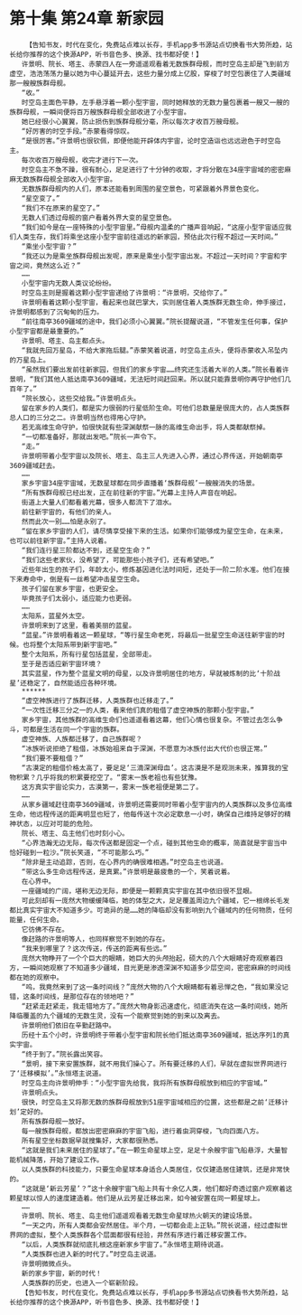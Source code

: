 # 第十集 第24章 新家园
        【告知书友，时代在变化，免费站点难以长存，手机app多书源站点切换看书大势所趋，站长给你推荐的这个换源APP，听书音色多、换源、找书都好使！】
       许景明、院长、塔主、赤蒙四人在一旁遥遥观看着无数族群母舰，而时空岛主却是飞到前方虚空，浩浩荡荡力量以她为中心蔓延开去，这些力量分成上亿股，穿梭了时空包裹住了人类疆域那一艘艘族群母舰。
       “收。”
       时空岛主面色平静，左手悬浮着一颗小型宇宙，同时她释放的无数力量包裹着一艘又一艘的族群母舰，一瞬间便将百万艘族群母舰全部收进了小型宇宙。
       她已经很小心翼翼，防止损伤到族群母舰分毫，所以每次才收百万艘母舰。
       “好厉害的时空手段。”赤蒙看得惊叹。
       “是很厉害。”许景明也很钦佩，即便他能开辟体内宇宙，论时空造诣也远远逊色于时空岛主。
       每次收百万艘母舰，收完才进行下一次。
       时空岛主不急不躁，很有耐心，足足进行了十分钟的收取，才将分散在34座宇宙域的密密麻麻无数族群母舰全部收入小型宇宙。
       无数族群母舰内的人们，原本还能看到周围的星空景色，可紧跟着外界景色变化。
       “星空变了。”
       “我们不在原来的星空了。”
       无数人们透过母舰的窗户看着外界大变的星空景色。
       “我们如今是在一座特殊的小型宇宙里。”母舰内温柔的广播声音响起，“这座小型宇宙适应我们人类生存，我们将乘坐这座小型宇宙前往遥远的新家园，预估此次行程不超过一天时间。”
       “乘坐小型宇宙？”
       “我还以为是乘坐族群母舰出发呢，原来是乘坐小型宇宙出发。不超过一天时间？宇宙和宇宙之间，竟然这么近？”
       ……
       小型宇宙内无数人类议论纷纷。
       时空岛主则是握着这颗小型宇宙递给了许景明：“许景明，交给你了。”
       许景明看着这颗小型宇宙，看起来也就巴掌大，实则居住着人类族群无数生命，伸手接过，许景明都感到了沉甸甸的压力。
       “前往南亭3609疆域的途中，我们必须小心翼翼。”院长提醒说道，“不管发生任何事，保护小型宇宙都是最重要的。”
       许景明、塔主、岛主都点头。
       “我就先回万星岛，不给大家拖后腿。”赤蒙笑着说道，时空岛主点头，便将赤蒙收入吊坠内的万星岛上。
       “虽然我们要出发前往新家园，但我们的家乡宇宙……终究还生活着大半的人类。”院长看着许景明，“我们其他人抵达南亭3609疆域，无法短时间赶回来。所以就只能靠景明你再守护他们几百年了。”
       “院长放心，这些交给我。”许景明点头。
       留在家乡的人类们，都是实力很弱的行星低阶生命。可他们总数量是很庞大的，占人类族群总人口的三分之二。许景明当然也得用心守护。
       若无高维生命守护，怕很快就有些深渊献祭一脉的高维生命出手，将人类都献祭掉。
       “一切都准备好，那就出发吧。”院长一声令下。
       “走。”
       许景明带着小型宇宙以及院长、塔主、岛主三人先进入心界，通过心界传送，开始朝南亭3609疆域赶去。
       ……
       家乡宇宙34座宇宙域，无数星球都在同步直播着‘族群母舰’一艘艘消失的场景。
       “所有族群母舰已经出发，正在前往新的宇宙。”光幕上主持人声音在响起。
       街道上大量人们都看着光幕，很多人都流下了泪水。
       前往新宇宙的，有他们的亲人。
       然而此次一别……怕是永别了。
       “留在家乡宇宙的人们，请尽情享受接下来的生活。如果你们能够成为星空生命，在未来，也可以前往新宇宙。”主持人说着。
       “我们连行星三阶都达不到，还星空生命？”
       “我们这些老家伙，没希望了，可能那些小孩子们，还有希望吧。”
       近些年出生的孩子们，年龄太小，修炼基因进化法时间短，还处于一阶二阶水准。他们在接下来寿命中，倒是有一丝希望冲击星空生命。
       孩子们留在家乡宇宙，也更安全。
       毕竟孩子们太弱小，适应能力也更弱。
       ……
       太阳系，蓝星外太空。
       许景明来到了这里，看着美丽的蓝星。
       “蓝星。”许景明看着这一颗星球，“等行星生命老死，将最后一批星空生命送往新宇宙的时候。也将整个太阳系带到新宇宙吧。”
       整个太阳系，所有行星包括蓝星，全部带走。
       至于是否适应新宇宙环境？
       其实蓝星，作为整个蓝星文明的母星，以及许景明居住的地方，早就被炼制的比‘十阶战星’还稳定了，自然能适应各种环境。
       ******
       “虚空神族进行了族群迁移，人类族群也迁移走了。”
       “一次性迁移三分之一的人类，看来他们真的租借了虚空神族的那颗小型宇宙。”
       家乡宇宙，其他族群的高维生命们也遥遥看着这幕，他们心情也很复杂。不管过去怎么争斗，可都是生活在同一个宇宙的族群。
       虚空神族、人族都迁移了，自己族群呢？
       “冰族听说拒绝了租借，冰族始祖来自于深渊，不愿意为冰族付出大代价也很正常。”
       “我们要不要租借？”
       “古漠定的租借价格太高了，要足足‘三滴深渊母血’。这古漠是不是观测未来，推算我的宝物积累？几乎将我的积累要挖空了。“雾末一族老祖也有些犹豫。
       这方真实宇宙论实力，古漠第一，雾末一族老祖便是第二了。
       ……
       从家乡疆域赶往南亭3609疆域，许景明还需要同时带着小型宇宙内的人类族群以及多位高维生命，他远程传送的距离明显也短了，他每传送十次必定歇息一小时，确保自己维持足够好的精神状态，以应对可能的危险。
       院长、塔主、岛主他们也时刻小心。
       “心界浩瀚无边无际，每次传送都是固定一个点，碰到其他生命的概率，简直就是宇宙当中恰好碰到一粒沙。”院长笑道，“不可能那么巧。”
       “除非是主动追踪，否则，在心界内的确很难相遇。”时空岛主也说道。
       “带这么多生命远程传送，是真累。”许景明是最疲惫的一个，笑着说着。
       在心界中。
       一座疆域的广阔，堪称无边无际，即便是一颗颗真实宇宙在其中依旧很不显眼。
       可此刻却有一庞然大物缓缓降临，她的体型之大，足足覆盖周边九个疆域，它一根绵长毛发都比真实宇宙大不知道多少。可诡异的是……她的降临却没有影响到九个疆域内的任何物质，任何能量，任何生命。
       它彷佛不存在。
       像赶路的许景明等人，也同样察觉不到她的存在。
       “我来到哪里了？这次传送，传送的距离有些远。”
       庞然大物睁开了一个个巨大的眼睛，她巨大的头颅抬起，硕大的八个大眼睛好奇观察着四方，一瞬间她观察了不知道多少疆域，目光更是渗透深渊不知道多少层空间，密密麻麻的时间线都在她的观察中。
       “呜，我竟然来到了这一条时间线？”庞然大物的八个大眼睛都有着忌惮之色，“我如果没记错，这条时间线，是那位存在的领地吧？”
       “赶紧走赶紧走，我走错地方了。”庞然大物身影迅速虚化，彻底消失在这一条时间线，她所降临覆盖的九个疆域的无数生灵，没有一个能察觉到她的到来以及离去。
       许景明他们依旧在辛勤赶路中。
       历经十五个小时，许景明终于带着小型宇宙和院长他们抵达南亭3609疆域，抵达序列1的真实宇宙。
       “终于到了。”院长露出笑容。
       “景明，接下来安置族群，就不用我们操心了。所有要迁移的人们，早就在虚拟世界网进行了‘迁移模拟’。”永恒塔主说道。
       时空岛主向许景明伸手：“小型宇宙先给我，我将所有族群母舰放到相应的宇宙域。”
       许景明点头。
       很快，时空岛主又将那无数的族群母舰放到51座宇宙域相应的位置，这些都是之前‘迁移计划’定好的。
       所有族群母舰一放好。
       每一艘族群母舰，都放出密密麻麻的宇宙飞船，进行着虫洞穿梭，飞向四面八方。
       所有星空坐标数据早就搜集好，大家都很熟悉。
       “这就是我们未来居住的星球了。”在一颗生命星球上空，足足十余艘宇宙飞船悬浮，大量智能机械降落，开始了建设工作。
       以人类族群的科技能力，只要生命星球本身适合人类居住，仅仅建造居住建筑，还是非常快的。
       “这就是‘新云芳星’？”这十余艘宇宙飞船上共有十余亿人类，他们都好奇透过窗户观察着这颗星球以惊人的速度建造着。他们是从云芳星迁移出来，如今被安置在同一颗星球上。
       ……
       许景明、院长、塔主、岛主他们遥遥观看着无数生命星球热火朝天的建设场景。
       “一天之内，所有人类都会安然居住。半个月，一切都会走上正轨。”院长说道，经过虚拟世界网的虚拟，整个人类族群各个层面都很有经验，井然有序进行着迁移安置工作。
       “以后，人类族群就彻底扎根这座新家乡宇宙了。”永恒塔主期待说道。
       “人类族群也进入新的时代了。”时空岛主说道。
       许景明微微点头。
       新的家乡宇宙，新的时代！
       人类族群的历史，也进入一个崭新阶段。
       【告知书友，时代在变化，免费站点难以长存，手机app多书源站点切换看书大势所趋，站长给你推荐的这个换源APP，听书音色多、换源、找书都好使！】